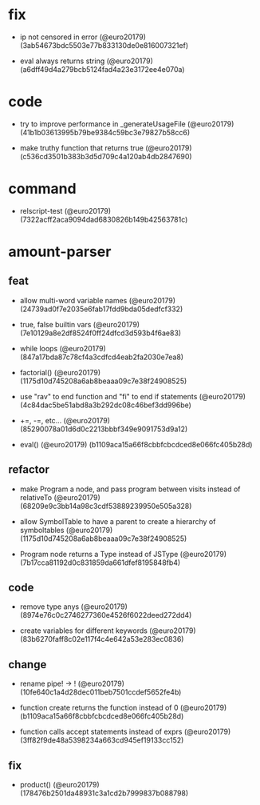 # fix

* ip not censored in error (@euro20179) (3ab54673bdc5503e77b833130de0e816007321ef)

* eval always returns string (@euro20179) (a6dff49d4a279bcb5124fad4a23e3172ee4e070a)


# code

* try to improve performance in _generateUsageFile (@euro20179) (41b1b03613995b79be9384c59bc3e79827b58cc6)

* make truthy function that returns true (@euro20179) (c536cd3501b383b3d5d709c4a120ab4db2847690)


# command

* relscript-test (@euro20179) (7322acff2aca9094dad6830826b149b42563781c)


# amount-parser

## feat

* allow multi-word variable names (@euro20179) (24739ad0f7e2035e6fab17fdd9bda05dedfcf332)

* true, false builtin vars (@euro20179) (7e10129a8e2df8524f0ff24dfcd3d593b4f6ae83)

* while loops (@euro20179) (847a17bda87c78cf4a3cdfcd4eab2fa2030e7ea8)

* factorial() (@euro20179) (1175d10d745208a6ab8beaaa09c7e38f24908525)

* use "rav" to end function and "fi" to end if statements (@euro20179) (4c84dac5be51abd8a3b292dc08c46bef3dd996be)

* +=, -=, etc... (@euro20179) (85290078a01d6d0c2213bbbf349e9091753d9a12)

* eval() (@euro20179) (b1109aca15a66f8cbbfcbcdced8e066fc405b28d)

## refactor

* make Program a node, and pass program between visits instead of relativeTo (@euro20179) (68209e9c3bb14a98c3cdf53889239950e505a328)

* allow SymbolTable to have a parent to create a hierarchy of symboltables (@euro20179) (1175d10d745208a6ab8beaaa09c7e38f24908525)

* Program node returns a Type instead of JSType (@euro20179) (7b17cca81192d0c831859da661dfef8195848fb4)

## code

* remove type anys (@euro20179) (8974e76c0c2746277360e4526f6022deed272dd4)

* create variables for different keywords (@euro20179) (83b6270faff8c02e117f4c4e642a53e283ec0836)

## change

* rename pipe! -> ! (@euro20179) (10fe640c1a4d28dec011beb7501ccdef5652fe4b)

* function create returns the function instead of 0 (@euro20179) (b1109aca15a66f8cbbfcbcdced8e066fc405b28d)

* function calls accept statements instead of exprs (@euro20179) (3ff82f9de48a5398234a663cd945ef19133cc152)

## fix

* product() (@euro20179) (178476b2501da48931c3a1cd2b7999837b088798)


